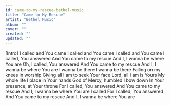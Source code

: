 ```yaml
---
id: came-to-my-rescue-bethel-music
title: "Came to My Rescue"
artist: "Bethel Music"
album: ""
cover: ""
created: ""
updated: ""
---
```


[Intro]
I called and You came
I called and You came
I called and You came
I called, You answered
And You came to my rescue
And I, I wanna be where You are
Oh, I called, You answered
And You came to my rescue
And I, I wanna be where You are
I wanna be there
I wanna be there
Falling on my knees in worship
Giving all I am to seek Your face
Lord, all I am is Yours
My whole life I place in Your hands
God of Mercy, humbled I bow down
In Your presence, at Your throne
For I called, You answered
And You came to my rescue
And I, I wanna be where You are
I called
For I called, You answered
And You came to my rescue
And I, I wanna be where You are